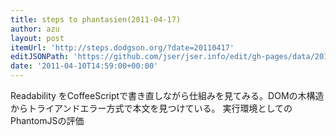 ```yaml
---
title: steps to phantasien(2011-04-17)
author: azu
layout: post
itemUrl: 'http://steps.dodgson.org/?date=20110417'
editJSONPath: 'https://github.com/jser/jser.info/edit/gh-pages/data/2011/04/index.json'
date: '2011-04-10T14:59:00+00:00'
---
```

Readability をCoffeeScriptで書き直しながら仕組みを見てみる。DOMの木構造からトライアンドエラー方式で本文を見つけている。
実行環境としてのPhantomJSの評価
